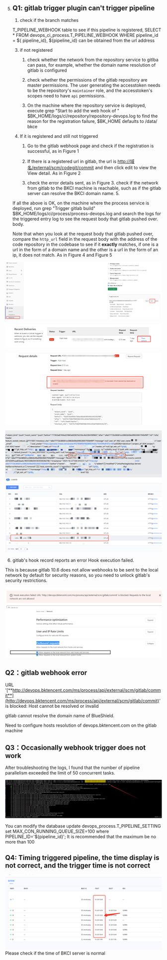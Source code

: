 5. ## Q1: gitlab trigger plugin can't trigger pipeline

   1. check if the branch matches
   
   T\_PIPELINE\_WEBHOOK table to see if this pipeline is registered, SELECT \* FROM devops\_ci\_process.T\_PIPELINE\_WEBHOOK WHERE pipeline\_id = ${ pipeline\_id}, ${pipeline\_id} can be obtained from the url address
   
   3. if not registered
   
      1. check whether the network from the repository service to gitlba can pass, for example, whether the domain name resolution of gitlab is configured
   
      2. check whether the permissions of the gitlab repository are master permissions. The user generating the accesstoken needs to be the repository's `maintainer` role, and the accesstoken's scopes need to have `api` permissions.
   
      3. On the machine where the repository service is deployed, execute grep "Start to add the web hook of " $BK\_HOME/logs/ci/repository/repository-devops.log to find the reason for the registration failure, $BK\_HOME defaults to /data/ bkce
   
   4. If it is registered and still not triggered
   
      1. Go to the gitlab webhook page and check if the registration is successful, as in Figure 1
   
      2. If there is a registered url in gitlab, the url is [http://域名/external/scm/codegit/commit](http://xn--eqrt2g/external/scm/codegit/commit) and then click edit to view the View detail. As in Figure 2
   
      3. check the error details sent, as in Figure 3. check if the network from gitlab to the BKCI machine is reachable, such as if the gitlab server can resolve the BKCI domain name. 5.
   
   If all the above is OK, on the machine where the process service is deployed, run grep "Trigger gitlab build" $BK\_HOME/logs/ci/process/process-devops.log and search the logs for the triggered entry log to see the request body that gitlab pushed over. body.
   
      Note that when you look at the request body that gitlab pushed over, compare the `http_url` field in the request body with the address of the code repository in the codebase to see if it **exactly** matches, if one is a url in the form of a domain name and the other is a url in the form of an ip, it does not match. As in Figure 4 and Figure 5

![](<../../../../.gitbook/assets/image (58) (1).png>)

![](<../../../../.gitbook/assets/image (59).png>)

![](<../../../../.gitbook/assets/image (57).png>)

<img src="../../../../.gitbook/assets/image-trigger-gitlab-webhook-post-body.png" alt="" data-size="original"><img src="../../../../.gitbook/assets/image-trigger-gitlab-repo-ip-view.png">





6. gitlab's hook record reports an error Hook execution failed.

This is because gitlab 10.6 does not allow webhooks to be sent to the local network by default for security reasons, so you need to unlock gitlab's security restrictions.

<img src="../../../../.gitbook/assets/QQ截图20221228192430.png">

<img src="../../../../.gitbook/assets/QQ截图20221228192953.png">

## Q2：gitlab webhook error

URL '[**http://devops.bktencent.com/ms/process/api/external/scm/gitlab/commit**](http://devops.bktencent.com/ms/process/api/external/scm/gitlab/commit)' is blocked: Host cannot be resolved or invalid

gitlab cannot resolve the domain name of BlueShield.

Need to configure hosts resolution of devops.bktencent.com on the gitlab machine





## Q3：Occasionally webhook trigger does not work 

After troubleshooting the logs, I found that the number of pipeline parallelism exceeded the limit of 50 concurrent tasks.

<img src="../../../../.gitbook/assets/max_parallel_error.png">

You can modify the database
update devops_process.T_PIPELINE_SETTING set MAX_CON_RUNNING_QUEUE_SIZE=100 where PIPELINE_ID='${pipeline_id}'; 
It is recommended that the maximum be no more than 100





## Q4: Timing triggered pipeline, the time display is not correct, and the trigger time is not correct

![](../../../../.gitbook/assets/wecom-temp-26d5087b12647b6801f5d8471eeb3ee6.png)Please check if the time of BKCI server is normal